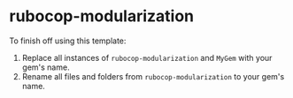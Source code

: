 # rubocop-modularization

To finish off using this template:
1) Replace all instances of `rubocop-modularization` and `MyGem` with your gem's name.
2) Rename all files and folders from `rubocop-modularization` to your gem's name.
